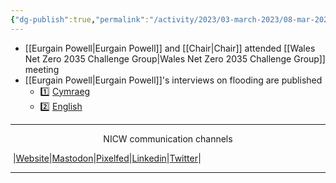 ```yaml
---
{"dg-publish":true,"permalink":"/activity/2023/03-march-2023/08-mar-2023/"}
---
```



- [[Eurgain Powell\|Eurgain Powell]] and [[Chair\|Chair]] attended [[Wales Net Zero 2035 Challenge Group\|Wales Net Zero 2035 Challenge Group]] meeting
- [[Eurgain Powell\|Eurgain Powell]]'s interviews on flooding are published
	- 1️⃣ [Cymraeg](https://nationalinfrastructurecommission.wales/wp-content/uploads/2023/03/230307Llifogydd.mp4)
	- 2️⃣ [English](https://nationalinfrastructurecommission.wales/wp-content/uploads/2023/03/230307Flooding.mp4)
***
<p style="text-align: center;">NICW communication channels</p>

󠁧 |[Website](https://nationalinfrastructurecommission.wales)|[Mastodon](https://toot.wales/@NICW)|[Pixelfed](https://pix.toot.wales/NICW)|[Linkedin](https://www.linkedin.com/company/26268509/)|[Twitter](https://twitter.com/InfraCommCymru)|
***

